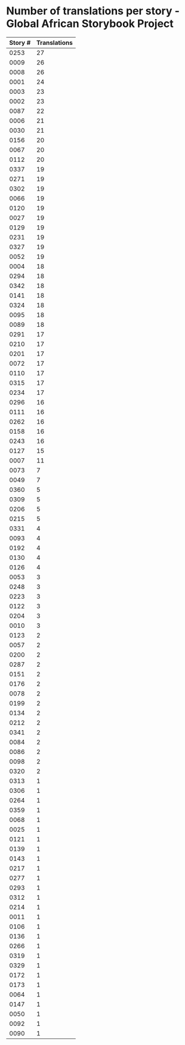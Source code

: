 # Number of translations per story - Global African Storybook Project

Story # | Translations
------- | ------------
0253 | 27
0009 | 26
0008 | 26
0001 | 24
0003 | 23
0002 | 23
0087 | 22
0006 | 21
0030 | 21
0156 | 20
0067 | 20
0112 | 20
0337 | 19
0271 | 19
0302 | 19
0066 | 19
0120 | 19
0027 | 19
0129 | 19
0231 | 19
0327 | 19
0052 | 19
0004 | 18
0294 | 18
0342 | 18
0141 | 18
0324 | 18
0095 | 18
0089 | 18
0291 | 17
0210 | 17
0201 | 17
0072 | 17
0110 | 17
0315 | 17
0234 | 17
0296 | 16
0111 | 16
0262 | 16
0158 | 16
0243 | 16
0127 | 15
0007 | 11
0073 | 7
0049 | 7
0360 | 5
0309 | 5
0206 | 5
0215 | 5
0331 | 4
0093 | 4
0192 | 4
0130 | 4
0126 | 4
0053 | 3
0248 | 3
0223 | 3
0122 | 3
0204 | 3
0010 | 3
0123 | 2
0057 | 2
0200 | 2
0287 | 2
0151 | 2
0176 | 2
0078 | 2
0199 | 2
0134 | 2
0212 | 2
0341 | 2
0084 | 2
0086 | 2
0098 | 2
0320 | 2
0313 | 1
0306 | 1
0264 | 1
0359 | 1
0068 | 1
0025 | 1
0121 | 1
0139 | 1
0143 | 1
0217 | 1
0277 | 1
0293 | 1
0312 | 1
0214 | 1
0011 | 1
0106 | 1
0136 | 1
0266 | 1
0319 | 1
0329 | 1
0172 | 1
0173 | 1
0064 | 1
0147 | 1
0050 | 1
0092 | 1
0090 | 1
